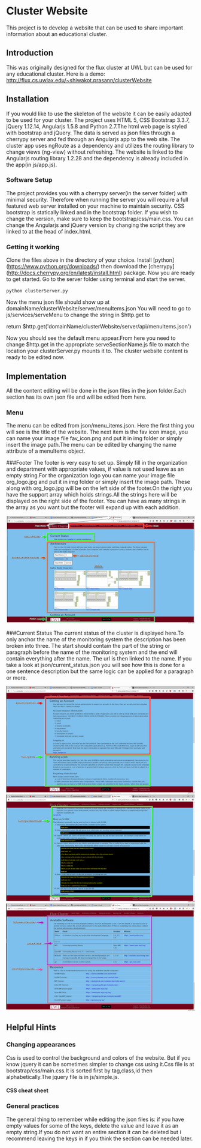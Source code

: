 # Cluster Website
This project is to develop a website that can be used to share important information about an educational cluster.

## Introduction
This was originally designed for the flux cluster at UWL but can be used for any educational cluster. Here is a demo: http://flux.cs.uwlax.edu/~shiwakot.prasann/clusterWebsite

## Installation
If you would like to use the skeleton of the website it can be easily adapted to be used for your cluster. The project uses HTML 5, CSS Bootstrap 3.3.7, jQuery 1.12.14, Angularjs 1.5.8 and Python 2.7.The html web page is styled with bootstrap and jQuery. The data is served as json files through a cherrypy server and fed through an  Angularjs app to the web site. The cluster app uses ngRoute as a dependency and utilizes the routing library to change views (ng-view) without refreshing. The website is linked to the Angularjs routing library 1.2.28 and the dependency is already included in the app(in js/app.js).

### Software Setup
The project provides you with a cherrypy server(in the server folder) with minimal security. Therefore when running the server you will require a full featured web server installed on your machine to maintain security.
CSS bootstrap is statically linked and in  the bootstrap folder. If you wish to change the version, make sure to keep the bootstrap/css/main.css. You can change the Angularjs and jQuery version by changing the script they are linked to at the head of index.html.

### Getting it working
Clone the files above in the directory of your choice. Install [python] (https://www.python.org/downloads/) then download the [cherrypy] (http://docs.cherrypy.org/en/latest/install.html) package. Now you are ready to get started.
Go to the server folder using terminal and start the server.
    
    python clusterServer.py 

Now the menu json  file should show up at domainName/clusterWebsite/server/menuItems.json
You will need to go to js/services/serveMenu to change the string in  $http.get to 

return $http.get('domainName/clusterWebsite/server/api/menuItems.json')

Now you should see the default menu appear.From here you need to change $http.get in the appropriate serveSectionName.js file to match the location your clusterServer.py mounts it to. The cluster website content is ready to be edited now.

## Implementation
All the content editing will be done in the json files in the json folder.Each section has its own json file and will be edited from here.

### Menu
The menu can be edited from json/menu_items.json. Here the first thing you will see is the title of the website.
The next item is the fav icon image, you can name your image file fav_icon.png and put it in img folder or simply insert the image path.The menu can be edited by changing the name attribute of a menuItems object.
   
###Footer
The footer is very easy to set up. Simply fill in the organization and department with appropriate values, if value is not used leave as  an empty string.For the organization logo you can name your image file org_logo.jpg and put it in img folder or simply insert the image path. These along with org_logo.jpg will be on the left side of the footer.On the right you have the support array which holds strings.All the strings here will be displayed on the right side of the footer. You can have as many strings in the array as you want but the footer will expand up with each addition.    

![Demo 1](img/demoAn1.png)

###Current Status
The current status of the cluster is displayed here.To only anchor the name of the monitoring system the description has been broken into three. The start should contain the part of the string or paragraph before the name of the monitoring system and the end will contain everything after the name. The url is then linked to the name. If you take a look at json/current_status.json you will see how this is done for a one sentence description but the same logic can be applied for a paragraph or more.

![Demo 2](img/demoAn2.png)
![Demo 3](img/demoAn3.png)
![Demo 4](img/demoAn4.png)

## Helpful Hints

### Changing appearances
Css is used to control the background and colors of the website. But if you know jquery it can be sometimes simpler to change css using it.Css file is at bootstrap/css/main.css.It is sorted first by tag,class,id then alphabetically.The jquery file is in js/simple.js.

#### CSS cheat sheet

### General practices
The general thing to remember while editing the json files is: if you have empty values for some of the keys, delete the value and leave it as an empty string.If you do not want an entire section it can be deleted but i recommend leaving the keys in if you think the section can be needed later.
